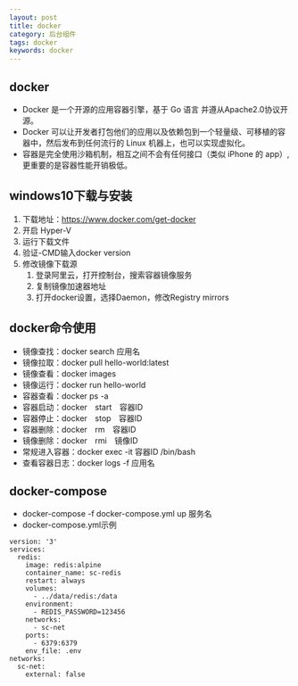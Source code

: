 ```yaml
---
layout: post
title: docker
category: 后台组件
tags: docker
keywords: docker
---
```

## docker
- Docker 是一个开源的应用容器引擎，基于 Go 语言 并遵从Apache2.0协议开源。
- Docker 可以让开发者打包他们的应用以及依赖包到一个轻量级、可移植的容器中，然后发布到任何流行的 Linux 机器上，也可以实现虚拟化。
- 容器是完全使用沙箱机制，相互之间不会有任何接口（类似 iPhone 的 app）,更重要的是容器性能开销极低。

## windows10下载与安装
1. 下载地址：https://www.docker.com/get-docker
2. 开启 Hyper-V
3. 运行下载文件
4. 验证-CMD输入docker version
5. 修改镜像下载源
	1. 登录阿里云，打开控制台，搜索容器镜像服务
	2. 复制镜像加速器地址
	3. 打开docker设置，选择Daemon，修改Registry mirrors
	
## docker命令使用
- 镜像查找：docker search  应用名
- 镜像拉取：docker pull hello-world:latest
- 镜像查看：docker images
- 镜像运行：docker run hello-world
- 容器查看：docker ps -a
- 容器启动：docker　start　容器ID
- 容器停止：docker　stop　容器ID
- 容器删除：docker　rm　容器ID
- 镜像删除：docker　rmi　镜像ID
- 常规进入容器：docker exec -it 容器ID /bin/bash
- 查看容器日志：docker logs -f 应用名

## docker-compose
- docker-compose -f docker-compose.yml up 服务名 
- docker-compose.yml示例
```
version: '3'
services:
  redis: 
    image: redis:alpine
    container_name: sc-redis
    restart: always
    volumes:
      - ../data/redis:/data
    environment:
      - REDIS_PASSWORD=123456
    networks:
      - sc-net
    ports:
      - 6379:6379
    env_file: .env
networks:
  sc-net:
    external: false
```